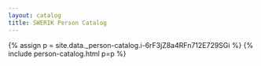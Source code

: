 ```yaml
---
layout: catalog
title: SWERIK Person Catalog
---
```

{% assign p = site.data._person-catalog.i-6rF3jZ8a4RFn712E729SGi %}
{% include person-catalog.html p=p %}

